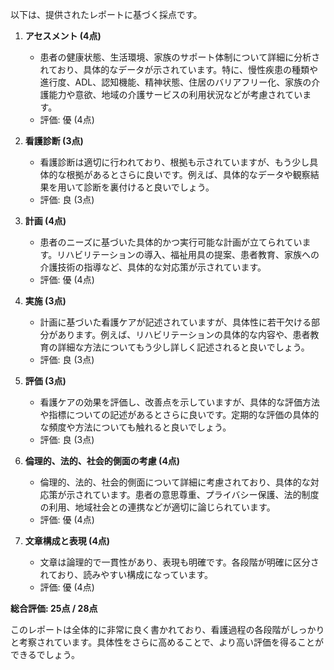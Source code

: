 以下は、提供されたレポートに基づく採点です。

1. **アセスメント (4点)**
   - 患者の健康状態、生活環境、家族のサポート体制について詳細に分析されており、具体的なデータが示されています。特に、慢性疾患の種類や進行度、ADL、認知機能、精神状態、住居のバリアフリー化、家族の介護能力や意欲、地域の介護サービスの利用状況などが考慮されています。
   - 評価: 優 (4点)

2. **看護診断 (3点)**
   - 看護診断は適切に行われており、根拠も示されていますが、もう少し具体的な根拠があるとさらに良いです。例えば、具体的なデータや観察結果を用いて診断を裏付けると良いでしょう。
   - 評価: 良 (3点)

3. **計画 (4点)**
   - 患者のニーズに基づいた具体的かつ実行可能な計画が立てられています。リハビリテーションの導入、福祉用具の提案、患者教育、家族への介護技術の指導など、具体的な対応策が示されています。
   - 評価: 優 (4点)

4. **実施 (3点)**
   - 計画に基づいた看護ケアが記述されていますが、具体性に若干欠ける部分があります。例えば、リハビリテーションの具体的な内容や、患者教育の詳細な方法についてもう少し詳しく記述されると良いでしょう。
   - 評価: 良 (3点)

5. **評価 (3点)**
   - 看護ケアの効果を評価し、改善点を示していますが、具体的な評価方法や指標についての記述があるとさらに良いです。定期的な評価の具体的な頻度や方法についても触れると良いでしょう。
   - 評価: 良 (3点)

6. **倫理的、法的、社会的側面の考慮 (4点)**
   - 倫理的、法的、社会的側面について詳細に考慮されており、具体的な対応策が示されています。患者の意思尊重、プライバシー保護、法的制度の利用、地域社会との連携などが適切に論じられています。
   - 評価: 優 (4点)

7. **文章構成と表現 (4点)**
   - 文章は論理的で一貫性があり、表現も明確です。各段階が明確に区分されており、読みやすい構成になっています。
   - 評価: 優 (4点)

**総合評価: 25点 / 28点**

このレポートは全体的に非常に良く書かれており、看護過程の各段階がしっかりと考察されています。具体性をさらに高めることで、より高い評価を得ることができるでしょう。